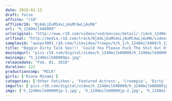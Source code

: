 ```yaml
---
date: 2019-01-13
draft: false
affsite: "r18"
afflinkr18: "NjA4LjEuMS4xLjAuMC4wLjAuMA"
url: "h_1240milk00009"
urloriginal: "http://www.r18.com/videos/vod/movies/detail/-/id=h_1240milk00009"
urlfinal: "http://media.r18.com/track/NjA4LjEuMS4xLjAuMC4wLjAuMA/videos/vod/movies/detail/-/id=h_1240milk00009"
samplevid: "awspv3001.r18.com/litevideo/freepv/h/h_1/h_1240milk009/h_1240milk009_dmb_w.mp4"
title: "Beggin Dirty Talk Sex!!! 'Could You Please Fuck The Shit Out Of My Pussy?'"
mainimgurl: "pics.r18.com/digital/video/h_1240milk00009/h_1240milk00009ps.jpg"
mainimgs: "h_1240milk00009ps.jpg"
releasedate: "Feb. 01, 2018"
duration: 122
productioncomp: "MILK"
girls: ['Riona Minami']
categories: ['Other Fetishes', 'Featured Actress', 'Creampie', 'Dirty Talk', 'Hi-Def']
imgurls: ['pics.r18.com/digital/video/h_1240milk00009/h_1240milk00009jp-1.jpg', 'pics.r18.com/digital/video/h_1240milk00009/h_1240milk00009jp-2.jpg', 'pics.r18.com/digital/video/h_1240milk00009/h_1240milk00009jp-3.jpg', 'pics.r18.com/digital/video/h_1240milk00009/h_1240milk00009jp-4.jpg', 'pics.r18.com/digital/video/h_1240milk00009/h_1240milk00009jp-5.jpg', 'pics.r18.com/digital/video/h_1240milk00009/h_1240milk00009jp-6.jpg', 'pics.r18.com/digital/video/h_1240milk00009/h_1240milk00009jp-7.jpg', 'pics.r18.com/digital/video/h_1240milk00009/h_1240milk00009jp-8.jpg', 'pics.r18.com/digital/video/h_1240milk00009/h_1240milk00009jp-9.jpg', 'pics.r18.com/digital/video/h_1240milk00009/h_1240milk00009jp-10.jpg', 'pics.r18.com/digital/video/h_1240milk00009/h_1240milk00009jp-11.jpg', 'pics.r18.com/digital/video/h_1240milk00009/h_1240milk00009jp-12.jpg', 'pics.r18.com/digital/video/h_1240milk00009/h_1240milk00009jp-13.jpg', 'pics.r18.com/digital/video/h_1240milk00009/h_1240milk00009jp-14.jpg', 'pics.r18.com/digital/video/h_1240milk00009/h_1240milk00009jp-15.jpg', 'pics.r18.com/digital/video/h_1240milk00009/h_1240milk00009jp-16.jpg', 'pics.r18.com/digital/video/h_1240milk00009/h_1240milk00009jp-17.jpg', 'pics.r18.com/digital/video/h_1240milk00009/h_1240milk00009jp-18.jpg', 'pics.r18.com/digital/video/h_1240milk00009/h_1240milk00009jp-19.jpg', 'pics.r18.com/digital/video/h_1240milk00009/h_1240milk00009jp-20.jpg']
imgs: ['h_1240milk00009jp-1.jpg', 'h_1240milk00009jp-2.jpg', 'h_1240milk00009jp-3.jpg', 'h_1240milk00009jp-4.jpg', 'h_1240milk00009jp-5.jpg', 'h_1240milk00009jp-6.jpg', 'h_1240milk00009jp-7.jpg', 'h_1240milk00009jp-8.jpg', 'h_1240milk00009jp-9.jpg', 'h_1240milk00009jp-10.jpg', 'h_1240milk00009jp-11.jpg', 'h_1240milk00009jp-12.jpg', 'h_1240milk00009jp-13.jpg', 'h_1240milk00009jp-14.jpg', 'h_1240milk00009jp-15.jpg', 'h_1240milk00009jp-16.jpg', 'h_1240milk00009jp-17.jpg', 'h_1240milk00009jp-18.jpg', 'h_1240milk00009jp-19.jpg', 'h_1240milk00009jp-20.jpg']
---
```

